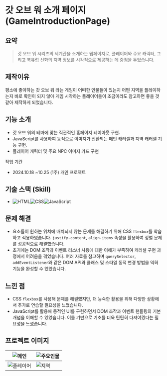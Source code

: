# 갓 오브 워 소개 페이지 (GameIntroductionPage)
## 요약
> 갓 오브 워 시리즈의 세계관을 소개하는 웹페이지로, 플레이어와 주요 캐릭터, 그리고 북유럽 신화의 지역 정보를 시각적으로 제공하는 데 중점을 두었습니다.

## 제작이유
평소에 좋아하는 갓 오브 워 라는 게임이 어떠한 인물들이 있는지 어떤 지역을 플레이하는지 바로 확인이 되지 않아 게임 시작하는 플레이어들이 
조금이라도 참고하면 좋을 것 같아 제작하게 되었습니다.

## 기능 소개
- 갓 오브 워의 테마에 맞는 직관적인 홈페이지 레이아웃 구현.
- JavaScript를 사용하여 동적으로 이미지가 전환되는 메인 캐러셀과 지역 캐러셀 기능 구현.
- 플레이어 캐릭터 및 주요 NPC 이미지 카드 구현

작업 기간
- 2024.10.18 ~10.25 (1주)
개인 프로젝트

## 기술 스택 (Skill)
 - ![HTML](https://img.shields.io/badge/HTML-E34F26?style=for-the-badge&logo=html5&logoColor=white)![CSS](https://img.shields.io/badge/CSS-1572B6?style=for-the-badge&logo=css3&logoColor=white)![JavaScript](https://img.shields.io/badge/JavaScript-F7DF1E?style=for-the-badge&logo=javascript&logoColor=black)


## 문제 해결
- 요소들이 원하는 위치에 배치되지 않는 문제를 해결하기 위해 CSS `flexbox`를 학습하고 적용하였습니다. `justify-content`, `align-items` 속성을 활용하여 정렬 문제를 성공적으로 해결했습니다.
- 초기에는 DOM 조작과 이벤트 리스너 사용에 대한 이해가 부족하여 캐러셀 구현 과정에서 어려움을 겪었습니다. 여러 자료를 참고하며 `querySelector`, `addEventListener`와 같은 DOM API와 클래스 및 스타일 동적 변경 방법을 익혀 기능을 완성할 수 있었습니다.

## 느낀 점
- CSS `flexbox`를 사용해 문제를 해결했지만, 더 능숙한 활용을 위해 다양한 상황에서 추가로 연습할 필요성을 느꼈습니다.
- JavaScript를 활용해 동적인 UI를 구현하면서 DOM 조작과 이벤트 핸들링의 기본 개념을 이해할 수 있었습니다. 이를 기반으로 기초를 더욱 탄탄히 다져야겠다는 필요성을 느꼈습니다.

## 프로젝트 이미지

| ![메인](https://github.com/user-attachments/assets/f0dc48a1-e31a-4cfe-874b-83bdd25b4504) | ![주요인물](https://github.com/user-attachments/assets/a88348e5-6204-4ada-828a-351edf205f58) |
|----------------------|---------------------|
| ![플레이어](https://github.com/user-attachments/assets/f1a8f75d-2d65-444e-8375-6a64b12dad5c)   | ![지역](https://github.com/user-attachments/assets/f2588662-76c2-498b-89da-f0129a18d319)   |
